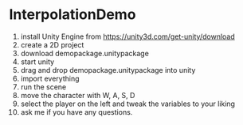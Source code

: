 # InterpolationDemo
1. install Unity Engine from https://unity3d.com/get-unity/download
2. create a 2D project
3. download demopackage.unitypackage
4. start unity
5. drag and drop demopackage.unitypackage into unity
6. import everything
7. run the scene
8. move the character with W, A, S, D
9. select the player on the left and tweak the variables to your liking
10. ask me if you have any questions.
